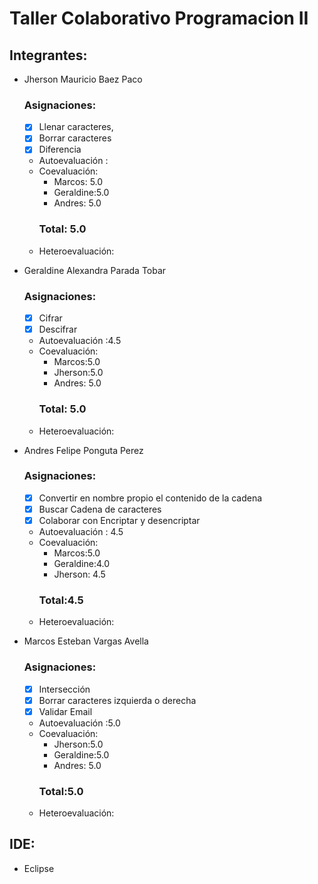 # Taller Colaborativo Programacion II

## Integrantes:

- Jherson Mauricio Baez Paco
  ### Asignaciones:
  - [X]  Llenar caracteres,
  - [X]  Borrar caracteres
  - [X]  Diferencia
  - Autoevaluación :
  - Coevaluación:
    - Marcos: 5.0
    - Geraldine:5.0
    - Andres: 5.0
    ### Total: 5.0
  - Heteroevaluación:
  
- Geraldine Alexandra Parada Tobar
  ### Asignaciones:
  - [X]   Cifrar
  - [X]   Descifrar
  - Autoevaluación :4.5
  - Coevaluación:
    - Marcos:5.0
    - Jherson:5.0
    - Andres: 5.0   
    ### Total: 5.0
  - Heteroevaluación:

- Andres Felipe Ponguta Perez
  ### Asignaciones:
  - [X]  Convertir en nombre propio el contenido de la cadena
  - [X]  Buscar Cadena de caracteres
  - [X]  Colaborar con Encriptar y desencriptar
  - Autoevaluación :  4.5
  - Coevaluación:
    - Marcos:5.0
    - Geraldine:4.0
    - Jherson: 4.5  
    ### Total:4.5
  - Heteroevaluación:
- Marcos Esteban Vargas Avella
  ### Asignaciones:
  - [X]   Intersección
  - [X]   Borrar caracteres izquierda o derecha
  - [X]   Validar Email
  - Autoevaluación :5.0
  - Coevaluación:
    - Jherson:5.0
    - Geraldine:5.0
    - Andres: 5.0   
    ### Total:5.0
  - Heteroevaluación:
## IDE:
- Eclipse

